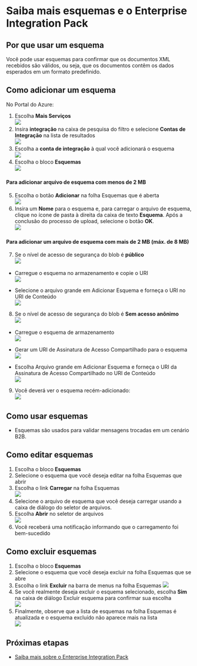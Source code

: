 <properties 
	pageTitle="Visão geral de esquemas e do Enterprise Integration Pack | Serviço de Aplicativo do Microsoft Azure | Microsoft Azure" 
	description="Saiba como usar esquemas com o Enterprise Integration Pack e Aplicativos lógicos" 
	services="logic-apps" 
	documentationCenter=".net,nodejs,java"
	authors="msftman" 
	manager="erikre" 
	editor="cgronlun"/>

<tags 
	ms.service="logic-apps" 
	ms.workload="integration" 
	ms.tgt_pltfrm="na" 
	ms.devlang="na" 
	ms.topic="article" 
	ms.date="07/29/2016" 
	ms.author="deonhe"/>

# Saiba mais esquemas e o Enterprise Integration Pack  

## Por que usar um esquema
Você pode usar esquemas para confirmar que os documentos XML recebidos são válidos, ou seja, que os documentos contêm os dados esperados em um formato predefinido.

## Como adicionar um esquema
No Portal do Azure:

1. Escolha **Mais Serviços**  
![](./media/app-service-logic-enterprise-integration-overview/overview-11.png)    
2. Insira **integração** na caixa de pesquisa do filtro e selecione **Contas de Integração** na lista de resultados     
![](./media/app-service-logic-enterprise-integration-overview/overview-21.png)  
3. Escolha a **conta de integração** à qual você adicionará o esquema    
![](./media/app-service-logic-enterprise-integration-overview/overview-31.png)  
4. Escolha o bloco **Esquemas**  
![](./media/app-service-logic-enterprise-integration-schemas/schema-11.png)  

#### Para adicionar arquivo de esquema com menos de 2 MB  

5. Escolha o botão **Adicionar** na folha Esquemas que é aberta  
![](./media/app-service-logic-enterprise-integration-schemas/schema-21.png)  
6. Insira um **Nome** para o esquema e, para carregar o arquivo de esquema, clique no ícone de pasta à direita da caixa de texto **Esquema**. Após a conclusão do processo de upload, selecione o botão **OK**.    
![](./media/app-service-logic-enterprise-integration-schemas/schema-31.png)  

#### Para adicionar um arquivo de esquema com mais de 2 MB (máx. de 8 MB)  

7. Se o nível de acesso de segurança do blob é **público**  
  ![](./media/app-service-logic-enterprise-integration-schemas/blob-public.png)  

  * Carregue o esquema no armazenamento e copie o URI  
  ![](./media/app-service-logic-enterprise-integration-schemas/schema-blob.png)  

  * Selecione o arquivo grande em Adicionar Esquema e forneça o URI no URI de Conteúdo  
  ![](./media/app-service-logic-enterprise-integration-schemas/schema-largefile.png)

8. Se o nível de acesso de segurança do blob é **Sem acesso anônimo**  
  ![](./media/app-service-logic-enterprise-integration-schemas/blob-1.png)  

  * Carregue o esquema de armazenamento  
  ![](./media/app-service-logic-enterprise-integration-schemas/blob-3.png)

  * Gerar um URI de Assinatura de Acesso Compartilhado para o esquema  
  ![](./media/app-service-logic-enterprise-integration-schemas/blob-2.png)

  * Escolha Arquivo grande em Adicionar Esquema e forneça o URI da Assinatura de Acesso Compartilhado no URI de Conteúdo  
  ![](./media/app-service-logic-enterprise-integration-schemas/schema-largefile.png)  

9. Você deverá ver o esquema recém-adicionado:  
![](./media/app-service-logic-enterprise-integration-schemas/schema-41.png) 

## Como usar esquemas
- Esquemas são usados para validar mensagens trocadas em um cenário B2B.

## Como editar esquemas
1. Escolha o bloco **Esquemas**  
2. Selecione o esquema que você deseja editar na folha Esquemas que abrir
3. Escolha o link **Carregar** na folha Esquemas  
![](./media/app-service-logic-enterprise-integration-schemas/edit-12.png)    
4. Selecione o arquivo de esquema que você deseja carregar usando a caixa de diálogo do seletor de arquivos.
5. Escolha **Abrir** no seletor de arquivos  
![](./media/app-service-logic-enterprise-integration-schemas/edit-31.png)  
6. Você receberá uma notificação informando que o carregamento foi bem-sucedido  

## Como excluir esquemas
1. Escolha o bloco **Esquemas**  
2. Selecione o esquema que você deseja excluir na folha Esquemas que se abre  
3. Escolha o link **Excluir** na barra de menus na folha Esquemas
![](./media/app-service-logic-enterprise-integration-schemas/delete-12.png)  
4. Se você realmente deseja excluir o esquema selecionado, escolha **Sim** na caixa de diálogo Excluir esquema para confirmar sua escolha  
![](./media/app-service-logic-enterprise-integration-schemas/delete-21.png)  
5. Finalmente, observe que a lista de esquemas na folha Esquemas é atualizada e o esquema excluído não aparece mais na lista  
![](./media/app-service-logic-enterprise-integration-schemas/delete-31.png)    

## Próximas etapas

- [Saiba mais sobre o Enterprise Integration Pack](./app-service-logic-enterprise-integration-overview.md "Saiba mais sobre o Enterprise Integration Pack")

<!----HONumber=AcomDC_0921_2016-->